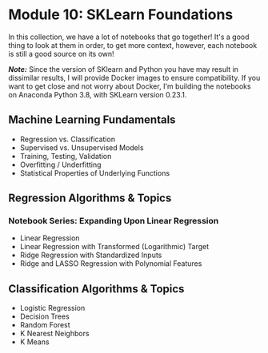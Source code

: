 # Module 10: SKLearn Foundations

In this collection, we have a lot of notebooks that go together! It's a good thing to look at them in order, to get more context, however, each notebook is still a good source on its own!

***Note:*** Since the version of SKlearn and Python you have may result in dissimilar results, I will provide Docker images to ensure compatibility. If you want to get close and not worry about Docker, I'm building the notebooks on Anaconda Python 3.8, with SKLearn version 0.23.1.

## Machine Learning Fundamentals

- Regression vs. Classification
- Supervised vs. Unsupervised Models
- Training, Testing, Validation
- Overfitting / Underfitting
- Statistical Properties of Underlying Functions

## Regression Algorithms & Topics

### Notebook Series: Expanding Upon Linear Regression
- Linear Regression
- Linear Regression with Transformed (Logarithmic) Target
- Ridge Regression with Standardized Inputs
- Ridge and LASSO Regression with Polynomial Features

## Classification Algorithms & Topics

- Logistic Regression
- Decision Trees
- Random Forest
- K Nearest Neighbors
- K Means
